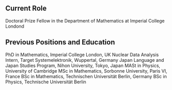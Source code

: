 ## Current Role
Doctoral Prize Fellow in the Department of Mathematics at Imperial College Londond

## Previous Positions and Education
PhD in Mathematics, Imperial College London, UK
Nuclear Data Analysis Intern, Target Systemelektronik, Wuppertal, Germany
Japan Language and Japan Studies Program, Nihon University, Tokyo, Japan
MASt in Physics, University of Cambridge
MSc in Mathematics, Sorbonne University, Paris VI, France
BSc in Mathematics, Technischen Universität Berlin, Germany
BSc in Physics, Technische Universität Berlin
